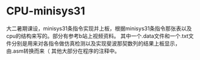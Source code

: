 # CPU-minisys31
大二暑期课设，minisys31条指令实现并上板，根据minisys31条指令那张表以及cpu的结构来写的。部分有参考b站上视频资料。
其中一个.data文件和一个.txt文件分别是用来对各指令做仿真检测以及实现斐波那契数列的结果上板显示，由.asm转换而来（
其他大部分在程序的注释中。

